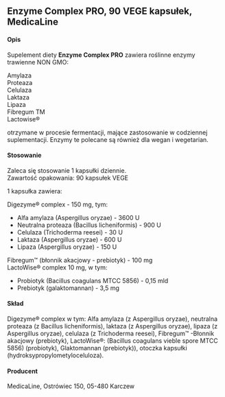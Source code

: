 ## Enzyme Complex PRO, 90 VEGE kapsułek, MedicaLine

#### Opis

Supelement diety **Enzyme Complex PRO** zawiera roślinne enzymy trawienne NON GMO:

Amylaza  
Proteaza  
Celulaza  
Laktaza  
Lipaza  
Fibregum TM  
Lactowise®

otrzymane w procesie fermentacji, mające zastosowanie w codziennej suplementacji. Enzymy te polecane są również dla wegan i wegetarian.

#### Stosowanie

Zaleca się stosowanie 1 kapsułki dziennie.  
Zawartość opakowania: 90 kapsułek VEGE

1 kapsułka zawiera:

Digezyme® complex - 150 mg, tym:

- Alfa amylaza (Aspergillus oryzae) -
  3600 U
- Neutralna proteaza (Bacillus licheniformis) - 900 U
- Celulaza (Trichoderma reesei) - 30 U
- Laktaza (Aspergillus oryzae) - 600 U
- Lipaza (Aspergillus oryzae) - 150 U

Fibregum™ (błonnik akacjowy - prebiotyk) - 100 mg  
LactoWise® complex 10 mg, w tym:

- Probiotyk (Bacillus coagulans MTCC 5856) - 0,15 mld
- Prebiotyk (galaktomannan) - 3,5 mg

#### Skład

Digezyme® complex w tym: Alfa amylaza (z Aspergillus oryzae), neutralna proteaza (z Bacillus licheniformis), laktaza (z Aspergillus oryzae), lipaza (z Aspergillus oryzae), celulaza (z Trichoderma reesei), Fibregum™ -Błonnik akacjowy (prebiotyk), LactoWise®: (Bacillus coagulans vieble spore MTCC 5856) (probiotyk), Glaktomannan (prebiotyk)), otoczka kapsułki (hydroksypropylometyloceluloza).

#### Producent

MedicaLine, Ostrówiec 150, 05-480 Karczew
